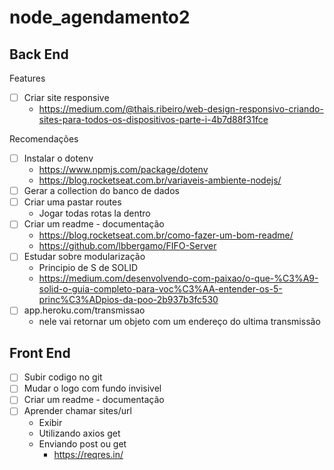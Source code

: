 # node_agendamento2

## Back End

Features

- [ ] Criar site responsive
  - https://medium.com/@thais.ribeiro/web-design-responsivo-criando-sites-para-todos-os-dispositivos-parte-i-4b7d88f31fce

Recomendações

- [ ] Instalar o dotenv
  - https://www.npmjs.com/package/dotenv
  - https://blog.rocketseat.com.br/variaveis-ambiente-nodejs/
- [ ] Gerar a collection do banco de dados  
- [ ] Criar uma pastar routes
  - Jogar todas rotas la dentro
- [ ] Criar um readme - documentação
  - https://blog.rocketseat.com.br/como-fazer-um-bom-readme/
  - https://github.com/lbbergamo/FIFO-Server
- [ ] Estudar sobre modularização
  - Principio de S de SOLID
  - https://medium.com/desenvolvendo-com-paixao/o-que-%C3%A9-solid-o-guia-completo-para-voc%C3%AA-entender-os-5-princ%C3%ADpios-da-poo-2b937b3fc530
- [ ] app.heroku.com/transmissao
    - nele vai retornar um objeto com um endereço do ultima transmissão

## Front End

- [ ] Subir codigo no git
- [ ] Mudar o logo com fundo invisivel
- [ ] Criar um readme - documentação
- [ ] Aprender chamar sites/url
  - Exibir
  - Utilizando axios get
  - Enviando post ou get
    - https://reqres.in/